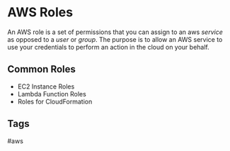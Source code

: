 # AWS Roles

An AWS role is a set of permissions that you can assign to an aws *service* as opposed to a *user* or *group*. The purpose is to allow an AWS service to use your credentials to perform an action in the cloud on your behalf.  

## Common Roles
* EC2 Instance Roles  
* Lambda Function Roles  
* Roles for CloudFormation  

## Tags
#aws
